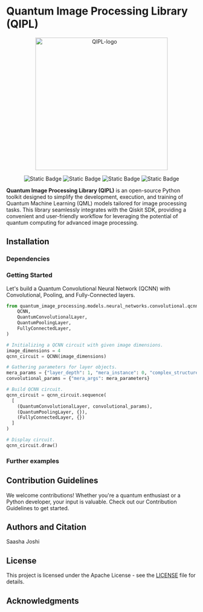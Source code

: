 # Quantum Image Processing Library (QIPL)

<p align="center">
    <img src="https://github.com/SaashaJoshi/quantum-image-processing/blob/main/graphics/QuIPL-svg.svg" alt="QIPL-logo" width="350"/>
</p>
<p align="center">
    <img alt="Static Badge" src="https://img.shields.io/badge/license-Apache_2.0-bright_green">
    <img alt="Static Badge" src="https://img.shields.io/badge/build_status-passing-blue?link=https%3A%2F%2Fgithub.com%2FSaashaJoshi%2Fquantum-image-processing%2Factions">
    <img alt="Static Badge" src="https://img.shields.io/badge/release-0.0.0-orange?link=https%3A%2F%2Fgithub.com%2FSaashaJoshi%2Fquantum-image-processing%2Factions">
    <img alt="Static Badge" src="https://img.shields.io/badge/coverage-91%25-yellow?link=https%3A%2F%2Fgithub.com%2FSaashaJoshi%2Fquantum-image-processing%2Factions">
</p>

**Quantum Image Processing Library (QIPL)** is an open-source Python toolkit designed to simplify the development, execution, and training of Quantum Machine Learning (QML) models tailored for image processing tasks. This library seamlessly integrates with the Qiskit SDK, providing a convenient and user-friendly workflow for leveraging the potential of quantum computing for advanced image processing.

## Installation

### Dependencies

### Getting Started

Let's build a Quantum Convolutional Neural Network (QCNN) with Convolutional, Pooling, and Fully-Connected layers.

```python
from quantum_image_processing.models.neural_networks.convolutional.qcnn import (
    QCNN,
    QuantumConvolutionalLayer,
    QuantumPoolingLayer,
    FullyConnectedLayer,
)

# Initializing a QCNN circuit with given image dimensions.
image_dimensions = 4
qcnn_circuit = QCNN(image_dimensions)

# Gathering parameters for layer objects.
mera_params = {"layer_depth": 1, "mera_instance": 0, "complex_structure": False}
convolutional_params = {"mera_args": mera_parameters}

# Build QCNN circuit.
qcnn_circuit = qcnn_circuit.sequence(
  [
    (QuantumConvolutionalLayer, convolutional_params),
    (QuantumPoolingLayer, {}),
    (FullyConnectedLayer, {})
  ]
)

# Display circuit.
qcnn_circuit.draw()
```

### Further examples

## Contribution Guidelines

We welcome contributions! Whether you're a quantum enthusiast or a Python developer, your input is valuable. Check out our Contribution Guidelines to get started.

## Authors and Citation

Saasha Joshi

## License

This project is licensed under the Apache License - see the [LICENSE](https://github.com/SaashaJoshi/quantum-image-processing/blob/main/LICENSE) file for details.

## Acknowledgments

